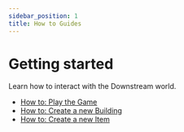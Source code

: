 ```yaml
---
sidebar_position: 1
title: How to Guides
---
```



# Getting started

Learn how to interact with the Downstream world.

* [How to: Play the Game](/docs/how-to/play-the-game)
* [How to: Create a new Building](/docs/how-to/create-a-new-building)
* [How to: Create a new Item](/docs/how-to/create-a-new-item)

